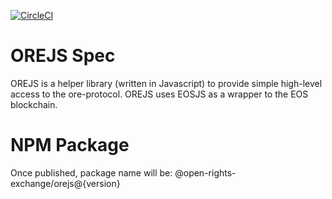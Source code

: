 [![CircleCI](https://circleci.com/gh/open-rights-exchange/ore-js/tree/master.svg?style=svg&circle-token=70a414d0e86f8d125d1a16eca8ddc379aef6fd1c)](https://circleci.com/gh/Open-Rights-Exchange/ore-js/tree/master)

# OREJS Spec

OREJS is a helper library (written in Javascript) to provide simple high-level access to the ore-protocol. OREJS uses EOSJS as a wrapper to the EOS blockchain.

# NPM Package

Once published, package name will be: @open-rights-exchange/orejs@{version}
